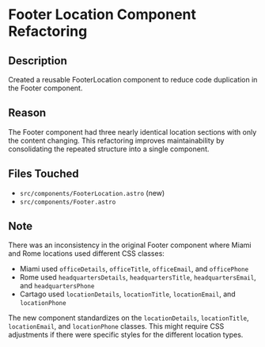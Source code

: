 # Footer Location Component Refactoring

## Description
Created a reusable FooterLocation component to reduce code duplication in the Footer component.

## Reason
The Footer component had three nearly identical location sections with only the content changing. This refactoring improves maintainability by consolidating the repeated structure into a single component.

## Files Touched
- `src/components/FooterLocation.astro` (new)
- `src/components/Footer.astro`

## Note
There was an inconsistency in the original Footer component where Miami and Rome locations used different CSS classes:
- Miami used `officeDetails`, `officeTitle`, `officeEmail`, and `officePhone`
- Rome used `headquartersDetails`, `headquartersTitle`, `headquartersEmail`, and `headquartersPhone`
- Cartago used `locationDetails`, `locationTitle`, `locationEmail`, and `locationPhone`

The new component standardizes on the `locationDetails`, `locationTitle`, `locationEmail`, and `locationPhone` classes. This might require CSS adjustments if there were specific styles for the different location types. 